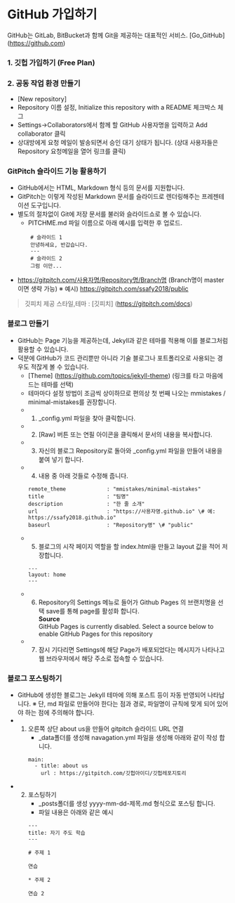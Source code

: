 # GitHub 가입하기
GitHub는 GitLab, BitBucket과 함께 Git을 제공하는 대표적인 서비스.
[Go_GitHub] (https://github.com)
### 1. 깃헙 가입하기 (Free Plan)
### 2. 공동 작업 환경 만들기
 - [New repository]
 - Repository 이름 설정, Initialize this repository with a README 체크박스 체그
 - Settings->Collaborators에서 함께 할 GitHub 사용자명을 입력하고 Add collaborator 클릭
 - 상대방에게 요청 메일이 발송되면서 승인 대기 상태가 됩니다.
   (상대 사용자들은 Repository 요청메일을 열어 링크를 클릭)
### GitPitch 슬라이드 기능 활용하기
  - GitHub에서는 HTML, Markdown 형식 등의 문서를 지원합니다.
  - GitPitch는 이렇게 작성된 Markdown 문서를 슬라이드로 렌더링해주는 프레젠테이션 도구입니다.
  - 별도의 절차없이 Git에 저장 문서를 불러와 슬라이드쇼로 볼 수 있습니다.
       - PITCHME.md 파일 이름으로 아래 예시를 입력한 후 업로드.
       ``` ---
           # 슬라이드 1
           안녕하세요, 반갑습니다.
           ---
           # 슬라이드 2
           그럼 이만...
       ```
  - https://gitpitch.com/사용자명/Repository명/Branch명 (Branch명이 master이면 생략 가능)
   ※ 예시) https://gitpitch.com/ssafy2018/public
   > 깃피치 제공 스타일,테마 : [깃피치] (https://gitpitch.com/docs)
### 블로그 만들기
  - GitHub는 Page 기능을 제공하는데, Jekyll과 같은 테마를 적용해 이를 블로그처럼 활용할 수 있습니다.
  - 덕분에 GitHub가 코드 관리뿐만 아니라 기술 블로그나 포트폴리오로 사용되는 경우도 적잖게 볼 수 있습니다.
    - [Theme] (https://github.com/topics/jekyll-theme)   (링크를 타고 마음에 드는 테마를 선택)
    - 테마마다 설정 방법이 조금씩 상이하므로 편의상 첫 번째 나오는 mmistakes / minimal-mistakes를 권장합니다.
    - 1. _config.yml 파일을 찾아 클릭합니다.
    - 2. [Raw] 버튼 또는 연필 아이콘을 클릭해서 문서의 내용을 복사합니다.
    - 3. 자신의 블로그 Repository로 돌아와 _config.yml 파일을 만들어 내용을 붙여 넣기 합니다.
    - 4. 내용 중 아래 것들로 수정해 줍니다.
        ```
        remote_theme             : "mmistakes/minimal-mistakes"
        title                    : "팀명"
        description              : "한 줄 소개"
        url                      : "https://사용자명.github.io" \# 예: https://ssafy2018.github.io"
        baseurl                  : "Repository명" \# "public"
        ```
    - 5. 블로그의 시작 페이지 역할을 할 index.html을 만들고 layout 값을 적어 저장합니다.
        ```
        ---
        layout: home
        ---
        ```
    - 6. Repository의 Settings 메뉴로 들어가 Github Pages 의 브랜치명을 선택 save를 통해 page를 활성화 합니다.</br>
        **Source**</br> 
        GitHub Pages is currently disabled. Select a source below to enable GitHub Pages for this repository</br>
    - 7. 잠시 기다리면 Settings에 해당 Page가 배포되었다는 메시지가 나타나고 웹 브라우저에서 해당 주소로 접속할 수 있습니다.
### 블로그 포스팅하기
  - GitHub에 생성한 블로그는 Jekyll 테마에 의해 포스트 등이 자동 반영되어 나타납니다.
    ※ 단, md 파일로 만들어야 한다는 점과 경로, 파일명이 규칙에 맞게 되어 있어야 하는 점에 주의해야 합니다.
  - 1. 오른쪽 상단 about us을 만들어 gitpitch 슬라이드 URL 연결
        - _data폴더를 생성해 navagation.yml 파일을 생성해 아래와 같이 작성 합니다.
        ```
        main:
          - title: about us
            url : https://gitpitch.com/깃헙아이디/깃헙레포지토리
        ```
  - 2. 포스팅하기
        - _posts폴더를 생성 yyyy-mm-dd-제목.md 형식으로 포스팅 합니다.
        - 파일 내용은 아래와 같은 예시
        ```
        ---
        title: 자기 주도 학습
        ---

        # 주제 1

        연습

        * 주제 2

        연습 2
        ```
        
